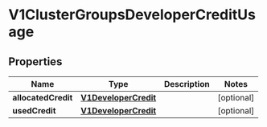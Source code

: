 # V1ClusterGroupsDeveloperCreditUsage

## Properties
Name | Type | Description | Notes
------------ | ------------- | ------------- | -------------
**allocatedCredit** | [**V1DeveloperCredit**](V1DeveloperCredit.md) |  |  [optional]
**usedCredit** | [**V1DeveloperCredit**](V1DeveloperCredit.md) |  |  [optional]
